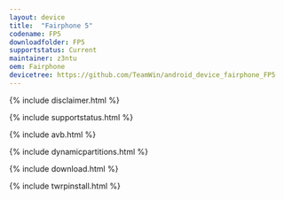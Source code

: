 ```yaml
---
layout: device
title:  "Fairphone 5"
codename: FP5
downloadfolder: FP5
supportstatus: Current
maintainer: z3ntu
oem: Fairphone
devicetree: https://github.com/TeamWin/android_device_fairphone_FP5
---
```


{% include disclaimer.html %}

{% include supportstatus.html %}

{% include avb.html %}

{% include dynamicpartitions.html %}

{% include download.html %}

{% include twrpinstall.html %}
